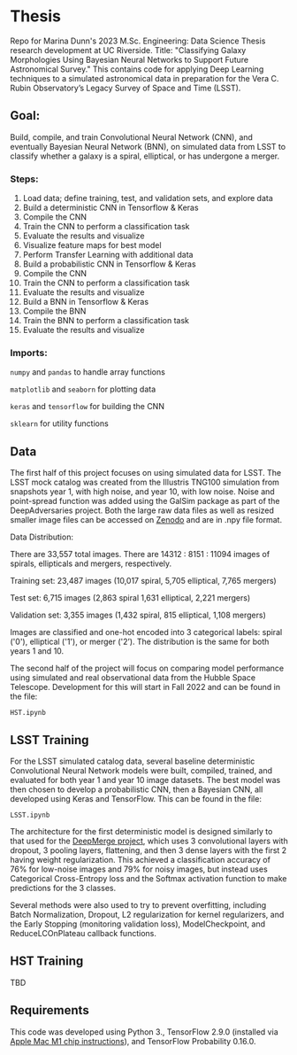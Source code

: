 # Thesis
Repo for Marina Dunn's 2023 M.Sc. Engineering: Data Science Thesis research development at UC Riverside. Title: "Classifying Galaxy Morphologies Using Bayesian Neural Networks to Support Future Astronomical Survey." This contains code for applying Deep Learning techniques to a simulated astronomical data in preparation for the Vera C. Rubin Observatory’s Legacy Survey of Space and Time (LSST). 

## Goal: 
Build, compile, and train Convolutional Neural Network (CNN), and eventually Bayesian Neural Network (BNN), on simulated data from LSST to classify whether a galaxy is a spiral, elliptical, or has undergone a merger. 

### Steps:
1. Load data; define training, test, and validation sets, and explore data
2. Build a deterministic CNN in Tensorflow & Keras
3. Compile the CNN
4. Train the CNN to perform a classification task
5. Evaluate the results and visualize
6. Visualize feature maps for best model
7. Perform Transfer Learning with additional data
8. Build a probabilistic CNN in Tensorflow & Keras
9. Compile the CNN
10. Train the CNN to perform a classification task
11. Evaluate the results and visualize
12. Build a BNN in Tensorflow & Keras
13. Compile the BNN
14. Train the BNN to perform a classification task
15. Evaluate the results and visualize

### Imports:
`numpy` and `pandas` to handle array functions

`matplotlib` and `seaborn` for plotting data

`keras` and `tensorflow` for building the CNN

`sklearn` for utility functions

## Data
The first half of this project focuses on using simulated data for LSST. The LSST mock catalog was created from the Illustris TNG100 simulation from snapshots year 1, with high noise, and year 10, with low noise. Noise and point-spread function was added using the GalSim package as part of the DeepAdversaries project. Both the large raw data files as well as resized smaller image files can be accessed on [Zenodo](https://zenodo.org/record/5514180#.Ymb3zi-B2L2) and are in .npy file format. 

Data Distribution:

There are 33,557 total images. There are 14312 : 8151 : 11094 images of spirals, ellipticals and mergers, respectively.

Training set: 23,487 images (10,017 spiral, 5,705 elliptical, 7,765 mergers)

Test set: 6,715 images (2,863 spiral 1,631 elliptical, 2,221 mergers)

Validation set: 3,355 images (1,432 spiral, 815 elliptical, 1,108 mergers)

Images are classified and one-hot encoded into 3 categorical labels: spiral ('0'), elliptical ('1'), or merger ('2’). The distribution is the same for both years 1 and 10.

The second half of the project will focus on comparing model performance using simulated and real observational data from the Hubble Space Telescope. Development for this will start in Fall 2022 and can be found in the file:

`HST.ipynb`

## LSST Training
For the LSST simulated catalog data, several baseline deterministic Convolutional Neural Network models were built, compiled, trained, and evaluated for both year 1 and year 10 image datasets. The best model was then chosen to develop a probabilistic CNN, then a Bayesian CNN, all developed using Keras and TensorFlow. This can be found in the file:

`LSST.ipynb`

The architecture for the first deterministic model is designed similarly to that used for the [DeepMerge project](https://github.com/AleksCipri/deepmerge-public), which uses 3 convolutional layers with dropout, 3 pooling layers, flattening, and then 3 dense layers with the first 2 having weight regularization. This achieved a classification accuracy of 76% for low-noise images and 79% for noisy images, but instead uses Categorical Cross-Entropy loss and the Softmax activation function to make predictions for the 3 classes. 

Several methods were also used to try to prevent overfitting, including Batch Normalization, Dropout, L2 regularization for kernel regularizers, and the Early Stopping (monitoring validation loss), ModelCheckpoint, and ReduceLCOnPlateau callback functions.

## HST Training
TBD

## Requirements
This code was developed using Python 3., TensorFlow 2.9.0 (installed via [Apple Mac M1 chip instructions](https://developer.apple.com/metal/tensorflow-plugin/)), and TensorFlow Probability 0.16.0.
